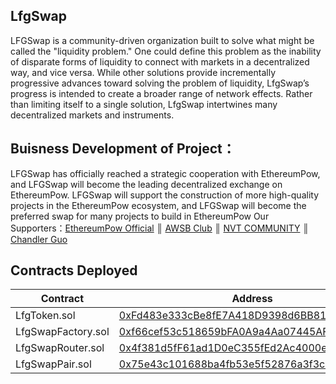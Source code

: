 ## LfgSwap  

LFGSwap is a community-driven organization built to solve what might be called the "liquidity problem." One could define this problem as the inability of disparate forms of liquidity to connect with markets in a decentralized way, and vice versa. While other solutions provide incrementally progressive advances toward solving the problem of liquidity, LfgSwap’s progress is intended to create a broader range of network effects. Rather than limiting itself to a single solution, LfgSwap intertwines many decentralized markets and instruments.

## Buisness Development of Project：

LFGSwap has officially reached a strategic cooperation with EthereumPow, and LFGSwap will become the leading decentralized exchange on EthereumPow. LFGSwap will support the construction of more high-quality projects in the EthereumPow ecosystem, and LFGSwap will become the preferred swap for many projects to build in EthereumPow
Our Supporters：[EthereumPow Official](https://twitter.com/ethereumpow) ║ [AWSB Club](https://twitter.com/awsbclub_cn) ║ [NVT COMMUNITY](https://twitter.com/awsbclub_cn) ║ [Chandler Guo](https://twitter.com/chandlerguo?s=21)


## Contracts Deployed

|  Contract             | Address   |
|  ----                 | ----      |
| LfgToken.sol          | [0xFd483e333cBe8fE7A418D9398d6BB81CC2B8e07B](https://www.oklink.com/en/ethw/address/0xFd483e333cBe8fE7A418D9398d6BB81CC2B8e07B) |
| LfgSwapFactory.sol    | [0xf66cef53c518659bFA0A9a4Aa07445AF08bf9B3a](https://www.oklink.com/en/ethw/address/0xf66cef53c518659bFA0A9a4Aa07445AF08bf9B3a) | 
| LfgSwapRouter.sol     | [0x4f381d5fF61ad1D0eC355fEd2Ac4000eA1e67854](https://www.oklink.com/en/ethw/address/0x4f381d5fF61ad1D0eC355fEd2Ac4000eA1e67854) |  
| LfgSwapPair.sol       | [0x75e43c101688ba4fb53e5f52876a3f3c995787f9](https://www.oklink.com/en/ethw/address/0x75e43c101688ba4fb53e5f52876a3f3c995787f9) |                                             
